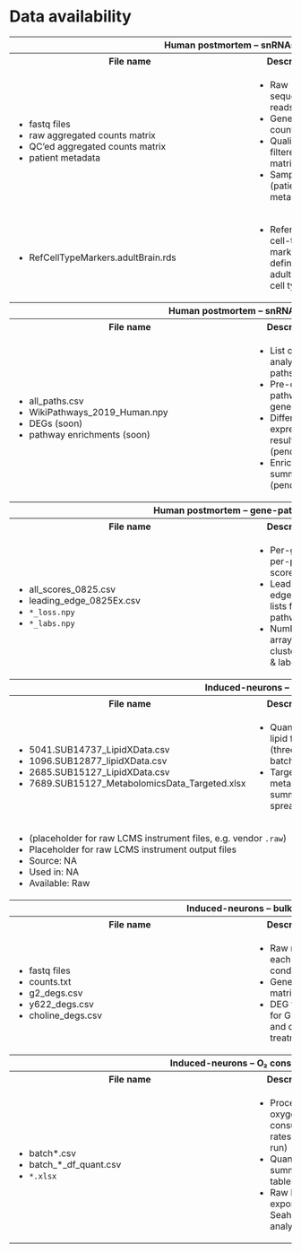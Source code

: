 # Data availability
<table>
  <tr>
    <th colspan="3">Human postmortem – snRNAseq processing</th>
  </tr>
  <tr>
    <th>File name</th>
    <th>Description</th>
    <th>Details</th>
  </tr>
  <tr>
    <td>
      <ul>
        <li>fastq files</li>
        <li>raw aggregated counts matrix</li>
        <li>QC’ed aggregated counts matrix</li>
        <li>patient metadata</li>
      </ul>
    </td>
    <td>
      <ul>
        <li>Raw sequencing reads</li>
        <li>Gene × cell count matrix</li>
        <li>Quality-filtered count matrix</li>
        <li>Sample (patient) metadata</li>
      </ul>
    </td>
    <td>
      <ul>
        <li>Source: NA</li>
        <li>Used in: <a href="https://github.com/djunamay/ABCA7lof2/tree/main/analyses/snRNAseq_processing">analyses/snRNAseq_processing</a></li>
        <li>Available: Raw</li>
      </ul>
    </td>
  </tr>
  <tr>
    <td>
      <ul>
        <li>RefCellTypeMarkers.adultBrain.rds</li>
      </ul>
    </td>
    <td>
      <ul>
        <li>Reference cell-type marker definitions for adult brain cell types</li>
      </ul>
    </td>
    <td>
      <ul>
        <li>Source: PsychENCODE</li>
        <li>Used in: <a href="https://github.com/djunamay/ABCA7lof2/tree/main/analyses/snRNAseq_processing/get_marker_genes.ipynb">get_marker_genes.ipynb</a></li>
        <li>Available: Accessory</li>
      </ul>
    </td>
  </tr>

  <tr>
    <th colspan="3">Human postmortem – snRNAseq statistics</th>
  </tr>
  <tr>
    <th>File name</th>
    <th>Description</th>
    <th>Details</th>
  </tr>
  <tr>
    <td>
      <ul>
        <li>all_paths.csv</li>
        <li>WikiPathways_2019_Human.npy</li>
        <li>DEGs (soon)</li>
        <li>pathway enrichments (soon)</li>
      </ul>
    </td>
    <td>
      <ul>
        <li>List of all analysis file paths</li>
        <li>Pre-compiled pathway gene sets</li>
        <li>Differential expression results (pending)</li>
        <li>Enrichment summaries (pending)</li>
      </ul>
    </td>
    <td>
      <ul>
        <li>Source: WikiPathways_2019_Human</li>
        <li>Used in: <a href="https://github.com/djunamay/ABCA7lof2/tree/main/analyses/snRNAseq_stats/compute_stats.ipynb">compute_stats.ipynb</a></li>
        <li>Available: Processed</li>
      </ul>
    </td>
  </tr>

  <tr>
    <th colspan="3">Human postmortem – gene-pathway partitioning</th>
  </tr>
  <tr>
    <th>File name</th>
    <th>Description</th>
    <th>Details</th>
  </tr>
  <tr>
    <td>
      <ul>
        <li>all_scores_0825.csv</li>
        <li>leading_edge_0825Ex.csv</li>
        <li><code>*_loss.npy</code></li>
        <li><code>*_labs.npy</code></li>
      </ul>
    </td>
    <td>
      <ul>
        <li>Per-gene, per-pathway score matrix</li>
        <li>Leading-edge gene lists for each pathway</li>
        <li>NumPy arrays of cluster losses & labels</li>
      </ul>
    </td>
    <td>
      <ul>
        <li>Source: <a href="https://github.com/djunamay/ABCA7lof2/blob/main/analyses/snRNAseq_stats/compute_stats.ipynb">compute_stats.ipynb</a></li>
        <li>Used in: <a href="https://github.com/djunamay/ABCA7lof2/tree/main/analyses/snRNAseq_score_partitioning/projections.ipynb">projections.ipynb</a></li>
        <li>Available: Processed</li>
      </ul>
    </td>
  </tr>

  <tr>
    <th colspan="3">Induced-neurons – LCMS</th>
  </tr>
  <tr>
    <th>File name</th>
    <th>Description</th>
    <th>Details</th>
  </tr>
  <tr>
    <td>
      <ul>
        <li>5041.SUB14737_LipidXData.csv</li>
        <li>1096.SUB12877_lipidXData.csv</li>
        <li>2685.SUB15127_LipidXData.csv</li>
        <li>7689.SUB15127_MetabolomicsData_Targeted.xlsx</li>
      </ul>
    </td>
    <td>
      <ul>
        <li>Quantified lipid features (three batches)</li>
        <li>Targeted metabolomics summary spreadsheet</li>
      </ul>
    </td>
    <td>
      <ul>
        <li>Source: Harvard LCMS Core</li>
        <li>Used in: <a href="https://github.com/djunamay/ABCA7lof2/tree/main/analyses/iN_LCMS/lipidomics/SUB14737_lipidomics_choline.ipynb">SUB14737_lipidomics_choline.ipynb</a></li>
        <li>Available: Processed</li>
      </ul>
    </td>
  </tr>
  <tr>
    <td colspan="3">
      <ul>
        <li>(placeholder for raw LCMS instrument files, e.g. vendor <code>.raw</code>)</li>
        <li>Placeholder for raw LCMS instrument output files</li>
        <li>Source: NA</li>
        <li>Used in: NA</li>
        <li>Available: Raw</li>
      </ul>
    </td>
  </tr>

  <tr>
    <th colspan="3">Induced-neurons – bulk RNA-seq</th>
  </tr>
  <tr>
    <th>File name</th>
    <th>Description</th>
    <th>Details</th>
  </tr>
  <tr>
    <td>
      <ul>
        <li>fastq files</li>
        <li>counts.txt</li>
        <li>g2_degs.csv</li>
        <li>y622_degs.csv</li>
        <li>choline_degs.csv</li>
      </ul>
    </td>
    <td>
      <ul>
        <li>Raw reads for each condition</li>
        <li>Gene count matrix</li>
        <li>DEG tables for G2, Y622, and choline treatments</li>
      </ul>
    </td>
    <td>
      <ul>
        <li>Source: <a href="https://github.com/djunamay/ABCA7lof2/tree/main/analyses/bulkRNAseq">bulkRNAseq</a></li>
        <li>Used in: <a href="https://github.com/djunamay/ABCA7lof2/tree/main/analyses/bulkRNAseq">bulkRNAseq</a></li>
        <li>Available: Processed</li>
      </ul>
    </td>
  </tr>

  <tr>
    <th colspan="3">Induced-neurons – O₂ consumption rates</th>
  </tr>
  <tr>
    <th>File name</th>
    <th>Description</th>
    <th>Details</th>
  </tr>
  <tr>
    <td>
      <ul>
        <li>batch*.csv</li>
        <li>batch_*_df_quant.csv</li>
        <li><code>*.xlsx</code></li>
      </ul>
    </td>
    <td>
      <ul>
        <li>Processed oxygen consumption rates (per run)</li>
        <li>Quantified summary tables</li>
        <li>Raw Excel exports from Seahorse analyzer</li>
      </ul>
    </td>
    <td>
      <ul>
        <li>Source: <a href="https://github.com/djunamay/ABCA7lof2/blob/main/analyses/iN_O2_consumption/seahorse_updpated.ipynb">seahorse_updpated.ipynb</a></li>
        <li>Used in: <a href="https://github.com/djunamay/ABCA7lof2/blob/main/analyses/iN_O2_consumption/seahorse_updpated.ipynb">seahorse_updpated.ipynb</a></li>
        <li>Available: Processed</li>
      </ul>
    </td>
  </tr>
</table>

